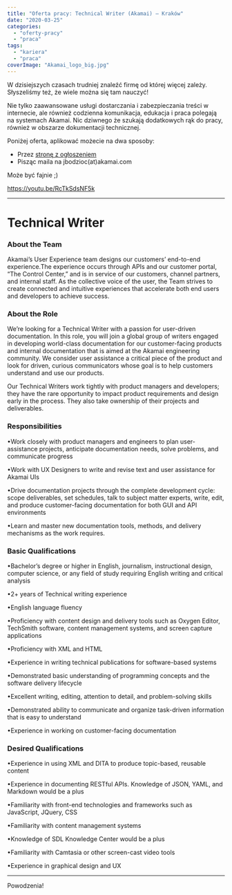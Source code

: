 ```yaml
---
title: "Oferta pracy: Technical Writer (Akamai) – Kraków"
date: "2020-03-25"
categories:
  - "oferty-pracy"
  - "praca"
tags:
  - "kariera"
  - "praca"
coverImage: "Akamai_logo_big.jpg"
---
```


W dzisiejszych czasach trudniej znaleźć firmę od której więcej zależy. Słyszeliśmy też, że wiele można się tam nauczyć!

Nie tylko zaawansowane usługi dostarczania i zabezpieczania treści w internecie, ale również codzienna komunikacja, edukacja i praca polegają na systemach Akamai. Nic dziwnego że szukają dodatkowych rąk do pracy, również w obszarze dokumentacji technicznej.

Poniżej oferta, aplikować możecie na dwa sposoby:

- Przez [stronę z ogłoszeniem](https://akamaicareers.inflightcloud.com/app/ui/jobdetails/aka_ext/020637)
- Pisząc maila na jbodzioc(at)akamai.com

Może być fajnie ;)

https://youtu.be/RcTkSdsNF5k

---

# Technical Writer

### **About the Team** 

Akamai’s User Experience team designs our customers’ end-to-end experience.The experience occurs through APIs and our customer portal, “The Control Center,” and is in service of our customers, channel partners, and internal staff. As the collective voice of the user, the Team strives to create connected and intuitive experiences that accelerate both end users and developers to achieve success.

### **About the Role** 

We’re looking for a Technical Writer with a passion for user-driven documentation. In this role, you will join a global group of writers engaged in developing world-class documentation for our customer-facing products and internal documentation that is aimed at the Akamai engineering community. We consider user assistance a critical piece of the product and look for driven, curious communicators whose goal is to help customers understand and use our products.

Our Technical Writers work tightly with product managers and developers; they have the rare opportunity to impact product requirements and design early in the process. They also take ownership of their projects and deliverables.

### **Responsibilities**

•Work closely with product managers and engineers to plan user-assistance projects, anticipate documentation needs, solve problems, and communicate progress

•Work with UX Designers to write and revise text and user assistance for Akamai UIs

•Drive documentation projects through the complete development cycle: scope deliverables, set schedules, talk to subject matter experts, write, edit, and produce customer-facing documentation for both GUI and API environments

•Learn and master new documentation tools, methods, and delivery mechanisms as the work requires.

### **Basic Qualifications**

•Bachelor’s degree or higher in English, journalism, instructional design, computer science, or any field of study requiring English writing and critical analysis

•2+ years of Technical writing experience

•English language fluency

•Proficiency with content design and delivery tools such as Oxygen Editor, TechSmith software, content management systems, and screen capture applications

•Proficiency with XML and HTML

•Experience in writing technical publications for software-based systems

•Demonstrated basic understanding of programming concepts and the software delivery lifecycle

•Excellent writing, editing, attention to detail, and problem-solving skills

•Demonstrated ability to communicate and organize task-driven information that is easy to understand

•Experience in working on customer-facing documentation

### **Desired Qualifications** 

•Experience in using XML and DITA to produce topic-based, reusable content

•Experience in documenting RESTful APIs. Knowledge of JSON, YAML, and Markdown would be a plus

•Familiarity with front-end technologies and frameworks such as JavaScript, JQuery, CSS

•Familiarity with content management systems

•Knowledge of SDL Knowledge Center would be a plus

•Familiarity with Camtasia or other screen-cast video tools

•Experience in graphical design and UX

---

Powodzenia!
